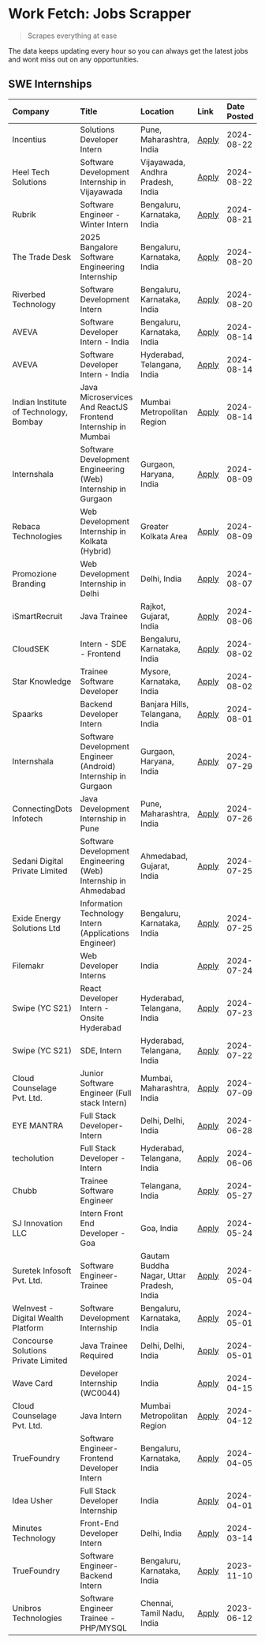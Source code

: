 # Work Fetch: Jobs Scrapper
> Scrapes everything at ease

The data keeps updating every hour so you can always get the latest jobs and wont miss out on any opportunities.

## SWE Internships
<!--START_SECTION:workfetch-->
| Company                                | Title                                                          | Location                                  | Link                                                                                                                                                                                                                                                                                                      | Date Posted   |
|:---------------------------------------|:---------------------------------------------------------------|:------------------------------------------|:----------------------------------------------------------------------------------------------------------------------------------------------------------------------------------------------------------------------------------------------------------------------------------------------------------|:--------------|
| Incentius                              | Solutions Developer Intern                                     | Pune, Maharashtra, India                  | [Apply](https://in.linkedin.com/jobs/view/solutions-developer-intern-at-incentius-4005695869?position=37&pageNum=0&refId=yMA7irDyqfXG3TFrDutFIQ%3D%3D&trackingId=FiM%2FKISHhdJe6Wi5%2F6JiYg%3D%3D&trk=public_jobs_jserp-result_search-card)                                                               | 2024-08-22    |
| Heel Tech Solutions                    | Software Development Internship in Vijayawada                  | Vijayawada, Andhra Pradesh, India         | [Apply](https://in.linkedin.com/jobs/view/software-development-internship-in-vijayawada-at-heel-tech-solutions-4007906692?position=50&pageNum=0&refId=yMA7irDyqfXG3TFrDutFIQ%3D%3D&trackingId=diF7lCBV5RmfM3ed8UQP6g%3D%3D&trk=public_jobs_jserp-result_search-card)                                      | 2024-08-22    |
| Rubrik                                 | Software Engineer - Winter Intern                              | Bengaluru, Karnataka, India               | [Apply](https://in.linkedin.com/jobs/view/software-engineer-winter-intern-at-rubrik-4006567784?position=19&pageNum=0&refId=yMA7irDyqfXG3TFrDutFIQ%3D%3D&trackingId=o38tECGThk4jAjxmorRHzg%3D%3D&trk=public_jobs_jserp-result_search-card)                                                                 | 2024-08-21    |
| The Trade Desk                         | 2025 Bangalore Software Engineering Internship                 | Bengaluru, Karnataka, India               | [Apply](https://in.linkedin.com/jobs/view/2025-bangalore-software-engineering-internship-at-the-trade-desk-3987456531?position=8&pageNum=0&refId=yMA7irDyqfXG3TFrDutFIQ%3D%3D&trackingId=cPmBBKPZ9KWEB%2BlfU3EKAQ%3D%3D&trk=public_jobs_jserp-result_search-card)                                         | 2024-08-20    |
| Riverbed Technology                    | Software Development Intern                                    | Bengaluru, Karnataka, India               | [Apply](https://in.linkedin.com/jobs/view/software-development-intern-at-riverbed-technology-4004467559?position=49&pageNum=0&refId=yMA7irDyqfXG3TFrDutFIQ%3D%3D&trackingId=VKWPlx4%2FEAB9ib3nC%2BOTlg%3D%3D&trk=public_jobs_jserp-result_search-card)                                                    | 2024-08-20    |
| AVEVA                                  | Software Developer Intern - India                              | Bengaluru, Karnataka, India               | [Apply](https://in.linkedin.com/jobs/view/software-developer-intern-india-at-aveva-3998279987?position=9&pageNum=0&refId=yMA7irDyqfXG3TFrDutFIQ%3D%3D&trackingId=Fr7nfpsd%2F2acD1yk1T1juQ%3D%3D&trk=public_jobs_jserp-result_search-card)                                                                 | 2024-08-14    |
| AVEVA                                  | Software Developer Intern - India                              | Hyderabad, Telangana, India               | [Apply](https://in.linkedin.com/jobs/view/software-developer-intern-india-at-aveva-3998281598?position=11&pageNum=0&refId=yMA7irDyqfXG3TFrDutFIQ%3D%3D&trackingId=JEEjBcO4k6LK3y8S0lglUA%3D%3D&trk=public_jobs_jserp-result_search-card)                                                                  | 2024-08-14    |
| Indian Institute of Technology, Bombay | Java Microservices And ReactJS Frontend Internship in Mumbai   | Mumbai Metropolitan Region                | [Apply](https://in.linkedin.com/jobs/view/java-microservices-and-reactjs-frontend-internship-in-mumbai-at-indian-institute-of-technology-bombay-4001737279?position=60&pageNum=0&refId=yMA7irDyqfXG3TFrDutFIQ%3D%3D&trackingId=upDUJGoda9rI%2FZw9xu4%2FKA%3D%3D&trk=public_jobs_jserp-result_search-card) | 2024-08-14    |
| Internshala                            | Software Development Engineering (Web) Internship in Gurgaon   | Gurgaon, Haryana, India                   | [Apply](https://in.linkedin.com/jobs/view/software-development-engineering-web-internship-in-gurgaon-at-internshala-3997620471?position=3&pageNum=0&refId=yMA7irDyqfXG3TFrDutFIQ%3D%3D&trackingId=ZBe%2BbNjnsGiFeeMMaBcu2A%3D%3D&trk=public_jobs_jserp-result_search-card)                                | 2024-08-09    |
| Rebaca Technologies                    | Web Development Internship in Kolkata (Hybrid)                 | Greater Kolkata Area                      | [Apply](https://in.linkedin.com/jobs/view/web-development-internship-in-kolkata-hybrid-at-rebaca-technologies-3997621369?position=42&pageNum=0&refId=yMA7irDyqfXG3TFrDutFIQ%3D%3D&trackingId=VrjjmGBKVWfpFggZgW6%2BeA%3D%3D&trk=public_jobs_jserp-result_search-card)                                     | 2024-08-09    |
| Promozione Branding                    | Web Development Internship in Delhi                            | Delhi, India                              | [Apply](https://in.linkedin.com/jobs/view/web-development-internship-in-delhi-at-promozione-branding-3995559880?position=26&pageNum=0&refId=yMA7irDyqfXG3TFrDutFIQ%3D%3D&trackingId=l6UO%2Bb5V83l%2B0LmQZCGm%2BQ%3D%3D&trk=public_jobs_jserp-result_search-card)                                          | 2024-08-07    |
| iSmartRecruit                          | Java Trainee                                                   | Rajkot, Gujarat, India                    | [Apply](https://in.linkedin.com/jobs/view/java-trainee-at-ismartrecruit-3992301825?position=34&pageNum=0&refId=yMA7irDyqfXG3TFrDutFIQ%3D%3D&trackingId=iY468amtXR9lZutYuGmWeg%3D%3D&trk=public_jobs_jserp-result_search-card)                                                                             | 2024-08-06    |
| CloudSEK                               | Intern - SDE - Frontend                                        | Bengaluru, Karnataka, India               | [Apply](https://in.linkedin.com/jobs/view/intern-sde-frontend-at-cloudsek-3991574495?position=25&pageNum=0&refId=yMA7irDyqfXG3TFrDutFIQ%3D%3D&trackingId=mfNjdxECaFuZ4VavpTJYfQ%3D%3D&trk=public_jobs_jserp-result_search-card)                                                                           | 2024-08-02    |
| Star Knowledge                         | Trainee Software Developer                                     | Mysore, Karnataka, India                  | [Apply](https://in.linkedin.com/jobs/view/trainee-software-developer-at-star-knowledge-3991516161?position=58&pageNum=0&refId=yMA7irDyqfXG3TFrDutFIQ%3D%3D&trackingId=%2FTe%2Fo%2BFJZ8xK5aA0YHbyDg%3D%3D&trk=public_jobs_jserp-result_search-card)                                                        | 2024-08-02    |
| Spaarks                                | Backend Developer Intern                                       | Banjara Hills, Telangana, India           | [Apply](https://in.linkedin.com/jobs/view/backend-developer-intern-at-spaarks-3990226465?position=31&pageNum=0&refId=yMA7irDyqfXG3TFrDutFIQ%3D%3D&trackingId=kv711mTtdmkqIC%2FMTmtV4A%3D%3D&trk=public_jobs_jserp-result_search-card)                                                                     | 2024-08-01    |
| Internshala                            | Software Development Engineer (Android) Internship in Gurgaon  | Gurgaon, Haryana, India                   | [Apply](https://in.linkedin.com/jobs/view/software-development-engineer-android-internship-in-gurgaon-at-internshala-3987153031?position=46&pageNum=0&refId=yMA7irDyqfXG3TFrDutFIQ%3D%3D&trackingId=c0rk%2BLFBo96963uj7suD9A%3D%3D&trk=public_jobs_jserp-result_search-card)                              | 2024-07-29    |
| ConnectingDots Infotech                | Java Development Internship in Pune                            | Pune, Maharashtra, India                  | [Apply](https://in.linkedin.com/jobs/view/java-development-internship-in-pune-at-connectingdots-infotech-3983314097?position=40&pageNum=0&refId=yMA7irDyqfXG3TFrDutFIQ%3D%3D&trackingId=OnDKVuWy4z4%2B6ofqEYn7wg%3D%3D&trk=public_jobs_jserp-result_search-card)                                          | 2024-07-26    |
| Sedani Digital Private Limited         | Software Development Engineering (Web) Internship in Ahmedabad | Ahmedabad, Gujarat, India                 | [Apply](https://in.linkedin.com/jobs/view/software-development-engineering-web-internship-in-ahmedabad-at-sedani-digital-private-limited-3985017980?position=17&pageNum=0&refId=yMA7irDyqfXG3TFrDutFIQ%3D%3D&trackingId=mnMIbwOsQJmuDvKVPkEMMw%3D%3D&trk=public_jobs_jserp-result_search-card)            | 2024-07-25    |
| Exide Energy Solutions Ltd             | Information Technology Intern (Applications Engineer)          | Bengaluru, Karnataka, India               | [Apply](https://in.linkedin.com/jobs/view/information-technology-intern-applications-engineer-at-exide-energy-solutions-ltd-3984276607?position=36&pageNum=0&refId=yMA7irDyqfXG3TFrDutFIQ%3D%3D&trackingId=14qy%2F%2BRcfqfcLHhNipUBnA%3D%3D&trk=public_jobs_jserp-result_search-card)                     | 2024-07-25    |
| Filemakr                               | Web Developer Interns                                          | India                                     | [Apply](https://in.linkedin.com/jobs/view/web-developer-interns-at-filemakr-3981227003?position=43&pageNum=0&refId=yMA7irDyqfXG3TFrDutFIQ%3D%3D&trackingId=waf1hP5hU9X1FvDNKDaAnQ%3D%3D&trk=public_jobs_jserp-result_search-card)                                                                         | 2024-07-24    |
| Swipe (YC S21)                         | React Developer Intern - Onsite Hyderabad                      | Hyderabad, Telangana, India               | [Apply](https://in.linkedin.com/jobs/view/react-developer-intern-onsite-hyderabad-at-swipe-yc-s21-3981326010?position=41&pageNum=0&refId=yMA7irDyqfXG3TFrDutFIQ%3D%3D&trackingId=XoZdoijUSnEJrw%2Fm6LH1BQ%3D%3D&trk=public_jobs_jserp-result_search-card)                                                 | 2024-07-23    |
| Swipe (YC S21)                         | SDE, Intern                                                    | Hyderabad, Telangana, India               | [Apply](https://in.linkedin.com/jobs/view/sde-intern-at-swipe-yc-s21-3980368092?position=57&pageNum=0&refId=yMA7irDyqfXG3TFrDutFIQ%3D%3D&trackingId=0eskoRolosMe4h9%2BiKKaJw%3D%3D&trk=public_jobs_jserp-result_search-card)                                                                              | 2024-07-22    |
| Cloud Counselage Pvt. Ltd.             | Junior Software Engineer (Full stack Intern)                   | Mumbai, Maharashtra, India                | [Apply](https://in.linkedin.com/jobs/view/junior-software-engineer-full-stack-intern-at-cloud-counselage-pvt-ltd-3967725851?position=20&pageNum=0&refId=yMA7irDyqfXG3TFrDutFIQ%3D%3D&trackingId=Fmjsd991iJJ7lqCJ7Je5yQ%3D%3D&trk=public_jobs_jserp-result_search-card)                                    | 2024-07-09    |
| EYE MANTRA                             | Full Stack Developer- Intern                                   | Delhi, Delhi, India                       | [Apply](https://in.linkedin.com/jobs/view/full-stack-developer-intern-at-eye-mantra-3960988037?position=53&pageNum=0&refId=yMA7irDyqfXG3TFrDutFIQ%3D%3D&trackingId=0eblQshMGdYSeiHVFZ3wpQ%3D%3D&trk=public_jobs_jserp-result_search-card)                                                                 | 2024-06-28    |
| techolution                            | Full Stack Developer - Intern                                  | Hyderabad, Telangana, India               | [Apply](https://in.linkedin.com/jobs/view/full-stack-developer-intern-at-techolution-3947911862?position=59&pageNum=0&refId=yMA7irDyqfXG3TFrDutFIQ%3D%3D&trackingId=%2FnNAZx4kNeUq3lX2EtY96Q%3D%3D&trk=public_jobs_jserp-result_search-card)                                                              | 2024-06-06    |
| Chubb                                  | Trainee Software Engineer                                      | Telangana, India                          | [Apply](https://in.linkedin.com/jobs/view/trainee-software-engineer-at-chubb-3955950075?position=33&pageNum=0&refId=yMA7irDyqfXG3TFrDutFIQ%3D%3D&trackingId=Zbpm94RZpUK7vTYiEATo%2Bg%3D%3D&trk=public_jobs_jserp-result_search-card)                                                                      | 2024-05-27    |
| SJ Innovation LLC                      | Intern Front End Developer - Goa                               | Goa, India                                | [Apply](https://in.linkedin.com/jobs/view/intern-front-end-developer-goa-at-sj-innovation-llc-3931678611?position=15&pageNum=0&refId=yMA7irDyqfXG3TFrDutFIQ%3D%3D&trackingId=lwClunKkL00sa0JbO4iayw%3D%3D&trk=public_jobs_jserp-result_search-card)                                                       | 2024-05-24    |
| Suretek Infosoft Pvt. Ltd.             | Software Engineer-Trainee                                      | Gautam Buddha Nagar, Uttar Pradesh, India | [Apply](https://in.linkedin.com/jobs/view/software-engineer-trainee-at-suretek-infosoft-pvt-ltd-3916999948?position=45&pageNum=0&refId=yMA7irDyqfXG3TFrDutFIQ%3D%3D&trackingId=sZYFp2I8OtZ86FyCX5ZN3w%3D%3D&trk=public_jobs_jserp-result_search-card)                                                     | 2024-05-04    |
| WeInvest - Digital Wealth Platform     | Software Development Internship                                | Bengaluru, Karnataka, India               | [Apply](https://in.linkedin.com/jobs/view/software-development-internship-at-weinvest-digital-wealth-platform-3912867225?position=2&pageNum=0&refId=yMA7irDyqfXG3TFrDutFIQ%3D%3D&trackingId=KAtGsOQWFTiq7ONiA1I6og%3D%3D&trk=public_jobs_jserp-result_search-card)                                        | 2024-05-01    |
| Concourse Solutions Private Limited    | Java Trainee Required                                          | Delhi, Delhi, India                       | [Apply](https://in.linkedin.com/jobs/view/java-trainee-required-at-concourse-solutions-private-limited-3912869388?position=13&pageNum=0&refId=yMA7irDyqfXG3TFrDutFIQ%3D%3D&trackingId=4dNwBkLNGQSx0G4f407Tdw%3D%3D&trk=public_jobs_jserp-result_search-card)                                              | 2024-05-01    |
| Wave Card                              | Developer Internship (WC0044)                                  | India                                     | [Apply](https://in.linkedin.com/jobs/view/developer-internship-wc0044-at-wave-card-3900079966?position=56&pageNum=0&refId=yMA7irDyqfXG3TFrDutFIQ%3D%3D&trackingId=Gx3PMeKFj67qtUP3%2BDR40A%3D%3D&trk=public_jobs_jserp-result_search-card)                                                                | 2024-04-15    |
| Cloud Counselage Pvt. Ltd.             | Java Intern                                                    | Mumbai Metropolitan Region                | [Apply](https://in.linkedin.com/jobs/view/java-intern-at-cloud-counselage-pvt-ltd-3896025667?position=48&pageNum=0&refId=yMA7irDyqfXG3TFrDutFIQ%3D%3D&trackingId=sxtwSUKc6uQO2YnLnMCrnA%3D%3D&trk=public_jobs_jserp-result_search-card)                                                                   | 2024-04-12    |
| TrueFoundry                            | Software Engineer- Frontend Developer Intern                   | Bengaluru, Karnataka, India               | [Apply](https://in.linkedin.com/jobs/view/software-engineer-frontend-developer-intern-at-truefoundry-3887320206?position=30&pageNum=0&refId=yMA7irDyqfXG3TFrDutFIQ%3D%3D&trackingId=XpqqYge%2Bll3WBiwnabPf9g%3D%3D&trk=public_jobs_jserp-result_search-card)                                              | 2024-04-05    |
| Idea Usher                             | Full Stack Developer Internship                                | India                                     | [Apply](https://in.linkedin.com/jobs/view/full-stack-developer-internship-at-idea-usher-3879565540?position=28&pageNum=0&refId=yMA7irDyqfXG3TFrDutFIQ%3D%3D&trackingId=cLMHZmZJd5%2BJz7hoWEpFew%3D%3D&trk=public_jobs_jserp-result_search-card)                                                           | 2024-04-01    |
| Minutes Technology                     | Front-End Developer Intern                                     | Delhi, India                              | [Apply](https://in.linkedin.com/jobs/view/front-end-developer-intern-at-minutes-technology-3853712549?position=24&pageNum=0&refId=yMA7irDyqfXG3TFrDutFIQ%3D%3D&trackingId=p0677UDaaW8bBbzN0eQFmg%3D%3D&trk=public_jobs_jserp-result_search-card)                                                          | 2024-03-14    |
| TrueFoundry                            | Software Engineer-Backend Intern                               | Bengaluru, Karnataka, India               | [Apply](https://in.linkedin.com/jobs/view/software-engineer-backend-intern-at-truefoundry-3779508170?position=51&pageNum=0&refId=yMA7irDyqfXG3TFrDutFIQ%3D%3D&trackingId=SCCjvCWVj1o9mAPIliSgmQ%3D%3D&trk=public_jobs_jserp-result_search-card)                                                           | 2023-11-10    |
| Unibros Technologies                   | Software Engineer Trainee - PHP/MYSQL                          | Chennai, Tamil Nadu, India                | [Apply](https://in.linkedin.com/jobs/view/software-engineer-trainee-php-mysql-at-unibros-technologies-3656599241?position=54&pageNum=0&refId=yMA7irDyqfXG3TFrDutFIQ%3D%3D&trackingId=9Cwp7d9V1kydRx3X7m28Ag%3D%3D&trk=public_jobs_jserp-result_search-card)                                               | 2023-06-12    |
<!--END_SECTION:workfetch-->
